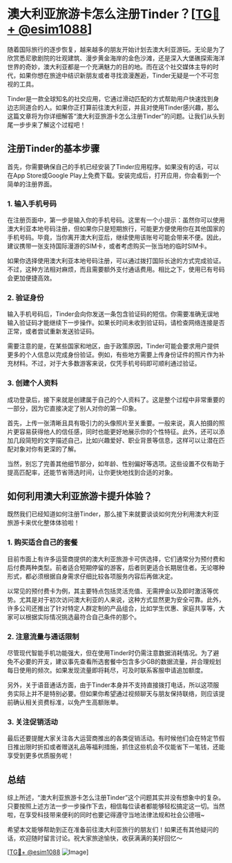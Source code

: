 # 澳大利亚旅游卡怎么注册Tinder？[[TG💪+ @esim1088](https://t.me/s/esim1088)]

随着国际旅行的逐步恢复，越来越多的朋友开始计划去澳大利亚游玩。无论是为了欣赏悉尼歌剧院的壮观建筑、漫步黄金海岸的金色沙滩，还是深入大堡礁探索海洋世界的奇妙，澳大利亚都是一个充满魅力的目的地。而在这个社交媒体主导的时代，如果你想在旅途中结识新朋友或者寻找浪漫邂逅，Tinder无疑是一个不可忽视的工具。

Tinder是一款全球知名的社交应用，它通过滑动匹配的方式帮助用户快速找到身边志同道合的人。如果你正打算前往澳大利亚，并且对使用Tinder感兴趣，那么这篇文章将为你详细解答“澳大利亚旅游卡怎么注册Tinder”的问题。让我们从头到尾一步步来了解这个过程吧！

## 注册Tinder的基本步骤

首先，你需要确保自己的手机已经安装了Tinder应用程序。如果没有的话，可以在App Store或Google Play上免费下载。安装完成后，打开应用，你会看到一个简单的注册界面。

### 1. 输入手机号码

在注册页面中，第一步是输入你的手机号码。这里有一个小提示：虽然你可以使用澳大利亚本地号码注册，但如果你只是短期旅行，可能更方便使用你在其他国家的手机号码。毕竟，当你离开澳大利亚后，继续使用该账号可能会带来不便。因此，建议携带一张支持国际漫游的SIM卡，或者考虑购买一张当地的临时SIM卡。

如果你选择使用澳大利亚本地号码注册，可以通过拨打国际长途的方式完成验证。不过，这种方法相对麻烦，而且需要额外支付通话费用。相比之下，使用已有号码会更加便捷高效。

### 2. 验证身份

输入手机号码后，Tinder会向你发送一条包含验证码的短信。你需要准确无误地输入验证码才能继续下一步操作。如果长时间未收到验证码，请检查网络连接是否正常，或者尝试重新发送验证码。

需要注意的是，在某些国家和地区，由于政策原因，Tinder可能会要求用户提供更多的个人信息以完成身份验证。例如，有些地方需要上传身份证件的照片作为补充材料。不过，对于大多数游客来说，仅凭手机号码即可顺利通过验证。

### 3. 创建个人资料

成功登录后，接下来就是创建属于自己的个人资料了。这是整个过程中非常重要的一部分，因为它直接决定了别人对你的第一印象。

首先，上传一张清晰且具有吸引力的头像照片至关重要。一般来说，真人拍摄的照片更容易获得他人的信任感，同时也能更好地展示你的个性特征。此外，还可以添加几段简短的文字描述自己，比如兴趣爱好、职业背景等信息，这样可以让潜在匹配对象对你有更深的了解。

当然，别忘了完善其他细节部分，如年龄、性别偏好等选项。这些设置不仅有助于提高匹配率，还能节省筛选时间，让你更快地找到合适的对象。

## 如何利用澳大利亚旅游卡提升体验？

既然我们已经知道如何注册Tinder，那么接下来就要谈谈如何充分利用澳大利亚旅游卡来优化整体体验啦！

### 1. 购买适合自己的套餐

目前市面上有许多运营商提供的澳大利亚旅游卡可供选择，它们通常分为预付费和后付费两种类型。前者适合短期停留的游客，后者则更适合长期居住者。无论哪种形式，都必须根据自身需求仔细比较各项服务内容后再做决定。

以常见的预付费卡为例，其主要特点包括灵活充值、无需押金以及即时激活等优势。尤其是对于初次访问澳大利亚的人来说，这种方式显然更为安全可靠。此外，许多公司还推出了针对特定人群定制的产品组合，比如学生优惠、家庭共享等，大家可以根据实际情况挑选最符合自己条件的那个。

### 2. 注意流量与通话限制

尽管现代智能手机功能强大，但在使用Tinder时仍需注意数据消耗情况。为了避免不必要的开支，建议事先查看所选套餐中包含多少GB的数据流量，并合理规划每日使用的频次。如果发现流量即将耗尽，可及时联系客服申请追加额度。

另外，关于语音通话方面，由于Tinder本身并不支持直接拨打电话，所以这项服务实际上并不是特别必要。但如果你希望通过视频聊天与朋友保持联络，则应该提前确认相关资费标准，以免产生高额账单。

### 3. 关注促销活动

最后还要提醒大家关注各大运营商推出的各类促销活动。有时候他们会在特定节假日推出限时折扣或者赠送礼品等福利措施，抓住这些机会不仅能省下一笔钱，还能享受到更多优质服务呢！

## 总结

综上所述，“澳大利亚旅游卡怎么注册Tinder”这个问题其实并没有想象中的复杂。只要按照上述方法一步一步操作下去，相信每位读者都能够轻松搞定这一切。当然啦，在享受科技带来便利的同时也要记得遵守当地法律法规和社会公德哦~

希望本文能够帮助到正在准备前往澳大利亚旅行的朋友们！如果还有其他疑问的话，欢迎随时留言讨论。祝大家旅途愉快，收获满满的美好回忆～

[[TG💪+ @esim1088](https://t.me/s/esim1088) ![Image](https://i.postimg.cc/4NQfJmqS/Snipaste-2025-05-13-00-14-12.png)]